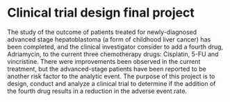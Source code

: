 # Clinical trial design final project
The study of the outcome of patients treated for newly-diagnosed advanced stage hepatoblastoma (a form of childhood liver cancer) has been completed, and the clinical investigator consider to add a fourth drug, Adriamycin, to the current three chemotherapy drugs: Cisplatin, 5-FU and vincristine. There were improvements been observed in the current treatment, but the advanced-stage patients have been reported to be another risk factor to the analytic event.
The purpose of this project is to design, conduct and analyze a clinical trial to determine if the addition of the fourth drug results in a reduction in the adverse event rate.

